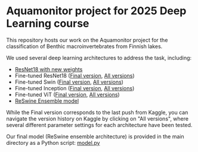 # Aquamonitor project for 2025 Deep Learning course

This repository hosts our work on the Aquamonitor project for the classification of Benthic macroinvertebrates from Finnish lakes.

We used several deep learning architectures to address the task, including:

- [ResNet18 with new weights](https://github.com/RiboRings/AI_take_over/blob/main/models/aquabasic.py)
- Fine-tuned ResNet18 ([Final version](https://github.com/RiboRings/AI_take_over/blob/main/models/aquaresnet.ipynb), [All versions](https://www.kaggle.com/code/giuliobenedetti/aquaresnet))
- Fine-tuned Swin ([Final version](https://github.com/RiboRings/AI_take_over/blob/main/models/aquaswin.ipynb), [All versions](https://www.kaggle.com/code/giuliobenedetti/aquaswin))
- Fine-tuned Inception ([Final version](https://github.com/RiboRings/AI_take_over/blob/main/models/aquainception.ipynb), [All versions](https://www.kaggle.com/code/giuliobenedetti/aquainception))
- Fine-tuned ViT ([Final version](https://github.com/RiboRings/AI_take_over/blob/main/models/aquavit.ipynb), [All versions](https://www.kaggle.com/code/giuliobenedetti/aquamonitor))
- [ReSwine Ensemble model](https://github.com/RiboRings/AI_take_over/blob/main/models/aquaensemble.ipynb)

While the Final version corresponds to the last push from Kaggle, you can navigate the version history on Kaggle by clicking on "All versions", where several different parameter settings for each architecture have been tested.

Our final model (ReSwine ensemble architecture) is provided in the main directory as a Python script: [model.py](https://github.com/RiboRings/AI_take_over/blob/main/model.py)
